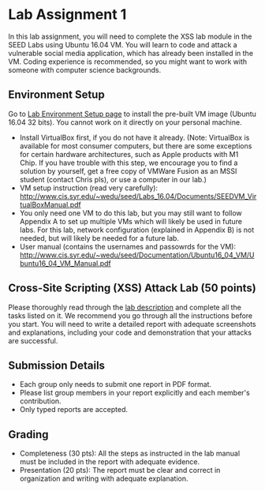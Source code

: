 # Lab Assignment 1

In this lab assignment, you will need to complete the XSS lab module in the SEED Labs using Ubuntu 16.04 VM. You will learn to code and attack a vulnerable social media application, which has already been installed in the VM. Coding experience is recommended, so you might want to work with someone with computer science backgrounds. 


## Environment Setup

Go to [Lab Environment Setup page](https://seedsecuritylabs.org/lab_env.html) to install the pre-built VM image (Ubuntu 16.04 32 bits). You cannot work on it directly on your personal machine.  
- Install VirtualBox first, if you do not have it already. (Note: VirtualBox is available for most consumer computers, but there are some exceptions for certain hardware architectures, such as Apple products with M1 Chip. If you have trouble with this step, we encourage you to find a solution by yourself, get a free copy of VMWare Fusion as an MSSI student (contact Chris pls), or use a computer in our lab.)
- VM setup instruction (read very carefully): http://www.cis.syr.edu/~wedu/seed/Labs_16.04/Documents/SEEDVM_VirtualBoxManual.pdf
- You only need one VM to do this lab, but you may still want to follow Appendix A to set up multiple VMs which will likely be used in future labs. For this lab, network configuration (explained in Appendix B) is not needed, but will likely be needed for a future lab.
- User manual (contains the usernames and passowrds for the VM): http://www.cis.syr.edu/~wedu/seed/Documentation/Ubuntu16_04_VM/Ubuntu16_04_VM_Manual.pdf

## Cross-Site Scripting (XSS) Attack Lab (50 points)

Please thoroughly read through the [lab description](https://seedsecuritylabs.org/Labs_16.04/PDF/Web_XSS_Elgg_new.pdf) and complete all the tasks listed on it. We recommend you go through all the instructions before you start. You will need to write a detailed report with adequate screenshots and explanations, including your code and demonstration that your attacks are successful. 

## Submission Details

- Each group only needs to submit one report in PDF format.
- Please list group members in your report explicitly and each member's contribution.
- Only typed reports are accepted.

## Grading

- Completeness (30 pts): All the steps as instructed in the lab manual must be included in the report with adequate evidence.
- Presentation (20 pts): The report must be clear and correct in organization and writing with adequate explanation.
